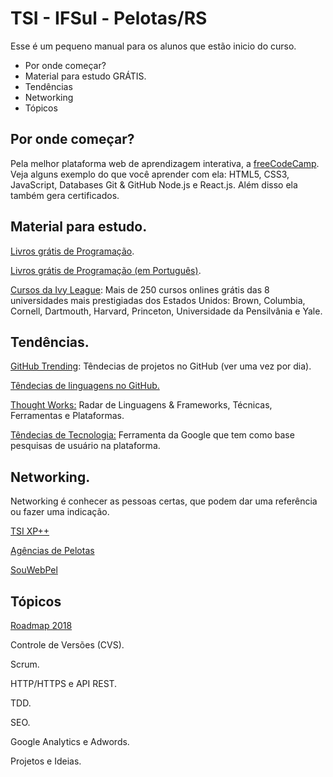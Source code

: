 # TSI - IFSul - Pelotas/RS

Esse é um pequeno manual para os alunos que estão inicio do curso.

<ul>
  <li>Por onde começar?</li>
  <li>Material para estudo GRÁTIS.</li>
  <li>Tendências</li>
  <li>Networking</li>
  <li>Tópicos</li>
</ul>

## Por onde começar?
Pela melhor plataforma web de aprendizagem interativa, a <a href="https://www.freecodecamp.org/" target="_blank">freeCodeCamp</a>.
<br>Veja alguns exemplo do que você aprender com ela: HTML5, CSS3, JavaScript, Databases Git & GitHub Node.js e React.js. Além disso ela também gera certificados. 

## Material para estudo.

<a href="https://github.com/EbookFoundation/free-programming-books" target="_blank"> Livros grátis de Programação</a>.

<a href="https://github.com/EbookFoundation/free-programming-books/blob/master/free-programming-books-pt_BR.md" target="_blank"> Livros grátis de Programação (em Português)</a>.

<a href="https://www.class-central.com/subject/cs" target="_blank">Cursos da Ivy League</a>: Mais de 250 cursos onlines grátis das 8 universidades mais prestigiadas dos Estados Unidos: Brown, Columbia, Cornell, Dartmouth, Harvard, Princeton, Universidade da Pensilvânia e Yale.

## Tendências.

<a href="https://github.com/trending" target="_blank"> GitHub Trending</a>: Têndecias de projetos no GitHub (ver uma vez por dia).

<a href="http://githut.info" target="_blank">Têndecias de linguagens no GitHub.</a>

<a href="https://www.thoughtworks.com/pt/radar" target="_blank">Thought Works:</a> Radar de Linguagens & Frameworks, Técnicas, Ferramentas e Plataformas.

<a href="https://trends.google.com.br/trends/home/t/BR" target="_blank">Têndecias de Tecnologia:</a> Ferramenta da Google que tem como base pesquisas de usuário na plataforma.

## Networking.
Networking é conhecer as pessoas certas, que podem dar uma referência ou fazer uma indicação.

<a href="https://www.facebook.com/groups/tsixp/" target="_blank">TSI XP++</a>

<a href="https://krishnaxavier.github.io/agencias-Pelotas-RS/" target="_blank">Agências de Pelotas</a>

<a href="https://www.facebook.com/souwebpel/" target="_blank">SouWebPel</a>

## Tópicos

<a href="https://github.com/kamranahmedse/developer-roadmap" target="_blank">Roadmap 2018</a>

Controle de Versões (CVS).

Scrum.

HTTP/HTTPS e API REST.

TDD.

SEO.

Google Analytics e Adwords.

Projetos e Ideias.
